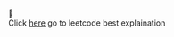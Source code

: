 :link:	
Click [here]([https://leetcode.com/problems/best-time-to-buy-and-sell-stock-iii/discuss/1914660/Javascript-Recursion-to-Top-Down-to-Bottom-Up-DP-Solutions-Fully-Explained](https://leetcode.com/problems/climbing-stairs/discuss/2210282/C%2B%2B-or-4-Approach-Methods-or-Recursion-to-DP-or-Bottom-Up-Top-Down-and-Space-Optimization-Approach)) go to leetcode best explaination 
